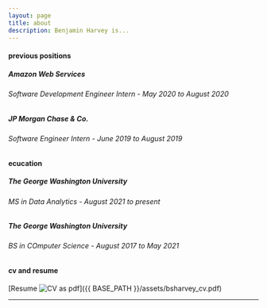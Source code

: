 ```yaml
---
layout: page
title: about
description: Benjamin Harvey is...
---
```


#### <a name="previousposition"></a>previous positions

##### Amazon Web Services 
###### Software Development Engineer Intern - May 2020 to August 2020

##### JP Morgan Chase & Co. 
###### Software Engineer Intern - June 2019 to August 2019

#### <a name="education"></a>ecucation

##### The George Washington University 
###### MS in Data Analytics - August 2021 to present

##### The George Washington University 
###### BS in COmputer Science - August 2017 to May 2021

#### <a name="resume"></a>cv and resume
[Resume ![CV as pdf](icons16/pdf-icon.png)]({{ BASE_PATH }}/assets/bsharvey_cv.pdf)

---



